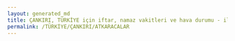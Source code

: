 ```yaml
---
layout: generated_md
title: ÇANKIRI, TÜRKİYE için iftar, namaz vakitleri ve hava durumu - ilçe/eyalet seç
permalink: /TÜRKİYE/ÇANKIRI/ATKARACALAR
---
```


<script type="text/javascript">
  var country = TÜRKİYE;
  var city = ÇANKIRI;
  var state = ATKARACALAR;
  var lat = 72;
  var lon = 21;
</script>
